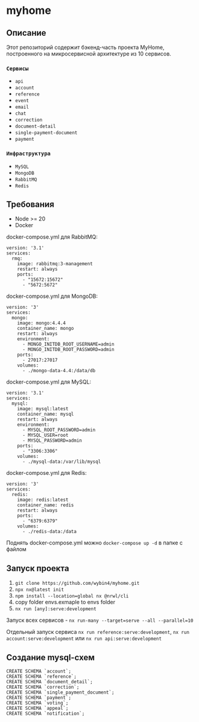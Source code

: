# myhome

## Описание
Этот репозиторий содержит бэкенд-часть проекта MyHome, построенного на микросервисной архитектуре из 10 сервисов.

### `Сервисы`
- `api`
- `account`
- `reference`
- `event`
- `email`
- `chat`
- `correction`
- `document-detail`
- `single-payment-document`
- `payment`

### `Инфраструктура`
- `MySQL`
- `MongoDB`
- `RabbitMQ`
- `Redis`

## Требования
- Node >= 20
- Docker

docker-compose.yml для RabbitMQ:
```
version: '3.1'
services:
  rmq:
    image: rabbitmq:3-management
    restart: always
    ports: 
      - "15672:15672"
      - "5672:5672"
```
docker-compose.yml для MongoDB:
```
version: '3'
services:
  mongo:
    image: mongo:4.4.4
    container_name: mongo
    restart: always
    environment:
      - MONGO_INITDB_ROOT_USERNAME=admin
      - MONGO_INITDB_ROOT_PASSWORD=admin
    ports:
      - 27017:27017
    volumes:
      - ./mongo-data-4.4:/data/db
```
docker-compose.yml для MySQL:
```
version: '3.1'
services:
  mysql:
    image: mysql:latest
    container_name: mysql
    restart: always
    environment:
      - MYSQL_ROOT_PASSWORD=admin
      - MYSQL_USER=root
      - MYSQL_PASSWORD=admin
    ports:
      - "3306:3306"
    volumes:
      - ./mysql-data:/var/lib/mysql
```
docker-compose.yml для Redis:
```
version: '3'
services:
  redis:
    image: redis:latest
    container_name: redis
    restart: always
    ports:
      - "6379:6379"
    volumes:
      - ./redis-data:/data
```
Поднять docker-compose.yml можно `docker-compose up -d` в папке с файлом

## Запуск проекта
1. `git clone https://github.com/wybin4/myhome.git`
2. `npx nx@latest init`
3. `npm install --location=global nx @nrwl/cli`
4. copy folder envs.exmaple to envs folder
5. `nx run [any]:serve:development`

Запуск всех сервисов - `nx run-many --target=serve --all --parallel=10`

Отдельный запуск сервиса `nx run reference:serve:development`, `nx run account:serve:development` или `nx run api:serve:development`

## Создание mysql-схем
```
CREATE SCHEMA `account`;
CREATE SCHEMA `reference`;
CREATE SCHEMA `document_detail`;
CREATE SCHEMA `correction`;
CREATE SCHEMA `single_payment_document`;
CREATE SCHEMA `payment`;
CREATE SCHEMA `voting`;
CREATE SCHEMA `appeal`;
CREATE SCHEMA `notification`;
```
